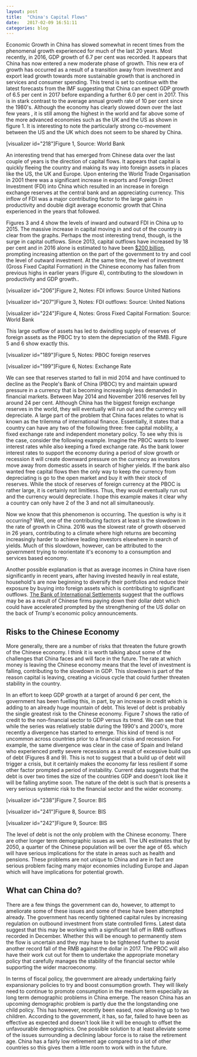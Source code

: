 ```yaml
---
layout: post
title:  "China's Capital Flows"
date:   2017-02-09 16:51:11
categories: blog
---
```


Economic Growth in China has slowed somewhat in recent times from the phenomenal growth experienced for much of the last 20 years. Most recently, in 2016, GDP growth of 6.7 per cent was recorded. It appears that China has now entered a new moderate phase of growth. This new era of growth has occurred as a result of a transition away from investment and export lead growth towards more sustainable growth that is anchored in services and consumer spending. This trend is set to continue with the latest forecasts from the IMF suggesting that China can expect GDP growth of 6.5 per cent in 2017 before expanding a further 6.0 per cent in 2017. This is in stark contrast to the average annual growth rate of 10 per cent since the 1980's.  Although the economy has clearly slowed down over the last few years , it is still among the highest in the world and far above some of the more advanced economies such as the UK and the US as shown in figure 1. It is interesting to note the particularly strong co-movement between the US and the UK which does not seem to be shared by China.

[visualizer id="218"]Figure 1, Source: World Bank

An interesting trend that has emerged from Chinese data over the last couple of years is the direction of capital flows. It appears that capital is quickly fleeing the country and making its way into foreign assets in places like the US, the UK and Europe. Upon entering the World Trade Organisation in 2001 there was a significant increase in exports and Foreign Direct Investment (FDI) into China which resulted in an increase in foreign exchange reserves at the central bank and an appreciating currency. This inflow of FDI was a major contributing factor to the large gains in productivity and double digit average economic growth that China experienced in the years that followed.

Figures 3 and 4 show the levels of inward and outward FDI in China up to 2015. The massive increase in capital moving in and out of the country is clear from the graphs. Perhaps the most interesting trend, though, is the surge in capital outflows. Since 2013, capital outflows have increased by 18 per cent and in 2016 alone is estimated to have been [ $200 billion](https://www.merics.org/en/merics-analysis/papers-on-china/cofdi/cofdi2017/), prompting increasing attention on the part of the government to try and cool the level of outward investment. At the same time, the level of investment (Gross Fixed Capital Formation) in the Chinese economy has fallen from previous highs in earlier years (Figure 4), contributing to the slowdown in productivity and GDP growth..

[visualizer id="206"]Figure 2, Notes: FDI inflows: Source United Nations

[visualizer id="207"]Figure 3, Notes: FDI outflows: Source: United Nations

[visualizer id="224"]Figure 4, Notes: Gross Fixed Capital Formation: Source: World Bank


This large outflow of assets has led to dwindling supply of reserves of foreign assets as the PBOC try to stem the depreciation of the RMB. Figure 5 and 6 show exactly this.

[visualizer id="189"]Figure 5, Notes: PBOC foreign reserves

[visualizer id="199"]Figure 6, Notes: Exchange Rate

We can see that reserves started to fall in mid 2014 and have continued to decline as the People's Bank of China (PBOC) try and maintain upward pressure in a currency that is becoming increasingly less demanded in financial markets. Between May 2014 and November 2016 reserves fell by around 24 per cent. Although China has the biggest foreign exchange reserves in the world, they will eventually will run out and the currency will depreciate. A large part of the problem that China faces relates to what is known as the trilemma of international finance. Essentially, it states that a country can have any two of the following three: free capital mobility, a fixed exchange rate and independent monetary policy. To see why this is the case, consider the following example. Imagine the PBOC wants to lower interest rates while also keeping a fixed exchange rate. As the bank lower interest rates to support the economy during a period of slow growth or recession it will create downward pressure on the currency as investors move away from domestic assets in search of higher yields. If the bank also wanted free capital flows then the only way to keep the currency from depreciating is go to the open market and buy it with their stock of reserves. While the stock of reserves of foreign currency at the PBOC is rather large, it is certainly not limitless. Thus, they would eventually run out and the currency would depreciate. I hope this example makes it clear why a country can only have 2 of the 3 and not all simultaneously.

Now we know that this phenomenon is occurring. The question is why is it  occurring? Well, one of the contributing factors at least is the slowdown in the rate of growth in China. 2016 was the slowest rate of growth observed in 26 years, contributing to a climate where high returns are becoming increasingly harder to achieve leading investors elsewhere in search of yields. Much of this slowdown, however, can be attributed to the government trying to reorientate it's economy to a consumption and services based economy.

Another possible explanation is that as average incomes in China have risen significantly in recent years, after having invested heavily in real estate, household's are now beginning to diversify their portfolios and reduce their exposure by buying into foreign assets which is contributing to significant outflows. [The Bank of International Settlements](http://www.bis.org/publ/qtrpdf/r_qt1603u.html) suggest that the outflows may be as a result of Chinese firms paying down their dollar debt which could have accelerated prompted by the strengthening of the US dollar on the back of Trump's economic policy announcements.

## Risks to the Chinese Economy

More generally, there are a number of risks that threaten the future growth of the Chinese economy. I think it is worth talking about some of the challenges that China faces and will face in the future. The rate at which money is leaving the Chinese economy means that the level of investment is falling, contributing to the slowdown in GDP. This slowdown is part of the reason capital is leaving, creating a vicious cycle that could further threaten stability in the country.

In an effort to keep GDP growth at a target of around 6 per cent, the government has been fuelling this, in part, by an increase in credit which is adding to an already huge mountain of debt. This level of debt is probably the single greatest risk to the Chinese economy.  Figure 7 shows the ratio of credit to the non-financial sector  to GDP versus its trend. We can see that while the series was relatively stable during the 1990's and 2000's, more recently a divergence has started to emerge.  This kind of trend is not uncommon across countries prior to a financial crisis and recession. For example, the same divergence was clear in the case of Spain and Ireland who experienced pretty severe recessions as a result of excessive build ups of debt (Figures 8 and 9). This is not to suggest that a build up of debt will trigger a crisis, but it certainly makes the economy far less resilient if some other factor prompted a period of instability. Current data suggests that the debt is over two times the size of the countries GDP and doesn't look like it will be falling anytime soon. The nature of the debt is such that is presents a very serious systemic risk to the financial sector and the wider economy.

[visualizer id="238"]Figure 7, Source: BIS

[visualizer id="241"]Figure 8, Source: BIS

[visualizer id="242"]Figure 9, Source: BIS

The level of debt is not the only problem with the Chinese economy. There are other longer term demographic issues as well. The UN estimates that by 2050, a quarter of the Chinese population will be over the age of 65. which will have serious implications for the state in areas such as health and pensions. These problems are not unique to China and are in fact are serious problem facing many major economies including Europe and Japan which will have implications for potential growth.

## What can China do?

There are a few things the government can do, however, to attempt to ameliorate some of these issues and some of these have been attempted already. The government has recently tightened capital rules by increasing regulation on outbound investment from state controlled firms. Latest data suggest that this may be working with a significant fall off in RMB outflows recorded in December. Whether this will be enough to permanently stem the flow is uncertain and they may have to be tightened further to avoid another record fall of the RMB against the dollar in 2017. The PBOC will also have their work cut out for them to undertake the appropriate monetary policy that carefully manages the stability of the financial sector while supporting the wider macroeconomy.

In terms of fiscal policy, the government are already undertaking fairly expansionary policies to try and boost consumption growth. They will likely need to continue to promote consumption in the medium term  especially as long term demographic problems in China emerge. The reason China has an upcoming demographic problem is partly due the the longstanding one child policy. This has however, recently been eased, now allowing up to two children. According to the government, it has, so far, failed to have been as effective as expected and doesn't look like it will be enough to offset the unfavourable demographics. One possible solution to at least alleviate some of the issues surrounding a declining labour force is to raise the retirement age. China has a fairly low retirement age compared to a lot of other countries so this gives them a little room to work with in the future.


